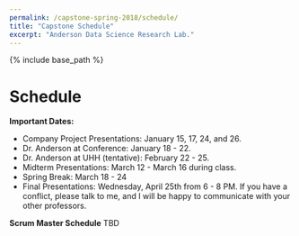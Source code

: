 ```yaml
---
permalink: /capstone-spring-2018/schedule/
title: "Capstone Schedule"
excerpt: "Anderson Data Science Research Lab."
---
```


{% include base_path %}

# Schedule
<b>Important Dates:</b>
* Company Project Presentations: January 15, 17, 24, and 26.
* Dr. Anderson at Conference: January 18 - 22.
* Dr. Anderson at UHH (tentative): February 22 - 25.
* Midterm Presentations: March 12 - March 16 during class.
* Spring Break: March 18 - 24
* Final Presentations: Wednesday, April 25th from 6 - 8 PM. If you have a conflict, please talk to me, and I will be happy to communicate with your other professors.

<b>Scrum Master Schedule</b>
TBD
